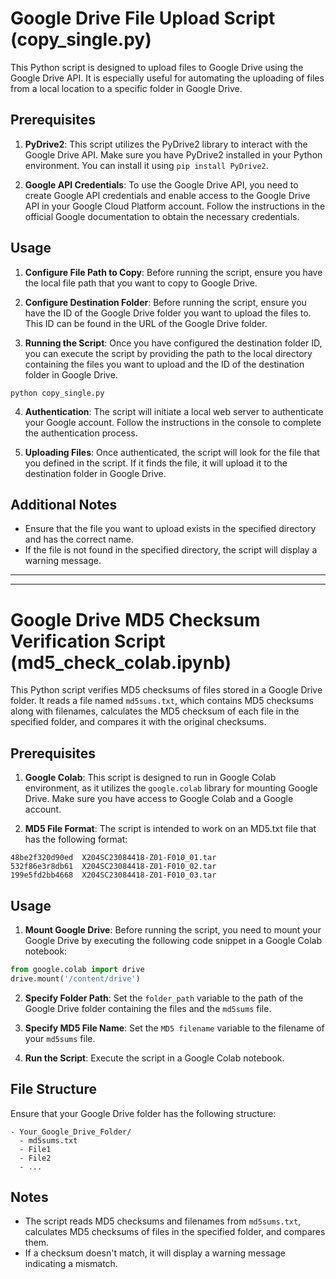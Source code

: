 # Google Drive File Upload Script (copy_single.py)

This Python script is designed to upload files to Google Drive using the Google Drive API. It is especially useful for automating the uploading of files from a local location to a specific folder in Google Drive.

## Prerequisites

1. **PyDrive2**: This script utilizes the PyDrive2 library to interact with the Google Drive API. Make sure you have PyDrive2 installed in your Python environment. You can install it using `pip install PyDrive2`.

2. **Google API Credentials**: To use the Google Drive API, you need to create Google API credentials and enable access to the Google Drive API in your Google Cloud Platform account. Follow the instructions in the official Google documentation to obtain the necessary credentials.

## Usage

1. **Configure File Path to Copy**: Before running the script, ensure you have the local file path that you want to copy to Google Drive.

2. **Configure Destination Folder**: Before running the script, ensure you have the ID of the Google Drive folder you want to upload the files to. This ID can be found in the URL of the Google Drive folder.

3. **Running the Script**: Once you have configured the destination folder ID, you can execute the script by providing the path to the local directory containing the files you want to upload and the ID of the destination folder in Google Drive.

```
python copy_single.py
```

4. **Authentication**: The script will initiate a local web server to authenticate your Google account. Follow the instructions in the console to complete the authentication process.

5. **Uploading Files**: Once authenticated, the script will look for the file that you defined in the script. If it finds the file, it will upload it to the destination folder in Google Drive.

## Additional Notes

- Ensure that the file you want to upload exists in the specified directory and has the correct name.
- If the file is not found in the specified directory, the script will display a warning message.

---


---

# Google Drive MD5 Checksum Verification Script (md5_check_colab.ipynb)

This Python script verifies MD5 checksums of files stored in a Google Drive folder. It reads a file named `md5sums.txt`, which contains MD5 checksums along with filenames, calculates the MD5 checksum of each file in the specified folder, and compares it with the original checksums.

## Prerequisites

1. **Google Colab**: This script is designed to run in Google Colab environment, as it utilizes the `google.colab` library for mounting Google Drive. Make sure you have access to Google Colab and a Google account.

2. **MD5 File Format**: The script is intended to work on an MD5.txt file that has the following format:

```
48be2f320d90ed  X204SC23084418-Z01-F010_01.tar
532f86e3r8db61  X204SC23084418-Z01-F010_02.tar
199e5fd2bb4668  X204SC23084418-Z01-F010_03.tar
```

## Usage

1. **Mount Google Drive**: Before running the script, you need to mount your Google Drive by executing the following code snippet in a Google Colab notebook:

```python
from google.colab import drive
drive.mount('/content/drive')
```

2. **Specify Folder Path**: Set the `folder_path` variable to the path of the Google Drive folder containing the files and the `md5sums` file.

3. **Specify MD5 File Name**: Set the `MD5 filename` variable to the filename of your `md5sums` file.

4. **Run the Script**: Execute the script in a Google Colab notebook.

## File Structure

Ensure that your Google Drive folder has the following structure:

```
- Your_Google_Drive_Folder/
  - md5sums.txt
  - File1
  - File2
  - ...
```

## Notes

- The script reads MD5 checksums and filenames from `md5sums.txt`, calculates MD5 checksums of files in the specified folder, and compares them.
- If a checksum doesn't match, it will display a warning message indicating a mismatch.